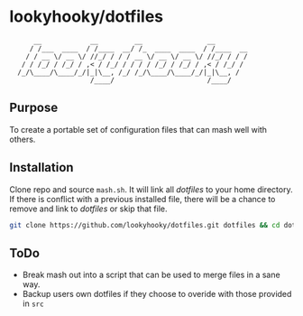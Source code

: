 # lookyhooky/dotfiles

```
      __            __         __                __
     / /___  ____  / /____  __/ /_  ____  ____  / /____  __
    / / __ \/ __ \/ //_/ / / / __ \/ __ \/ __ \/ //_/ / / /
   / / /_/ / /_/ / ,< / /_/ / / / / /_/ / /_/ / ,< / /_/ /
  /_/\____/\____/_/|_|\__, /_/ /_/\____/\____/_/|_|\__, /
                    /____/                       /____/

```

## Purpose

To create a portable set of configuration files that can mash well with others.

## Installation

Clone repo and source `mash.sh`. It will link all *dotfiles* to your home directory.
If there is conflict with a previous installed file, there will be a chance to remove
and link to *dotfiles* or skip that file.

```bash
git clone https://github.com/lookyhooky/dotfiles.git dotfiles && cd dotfiles && source mash.sh
```

## ToDo

* Break mash out into a script that can be used to merge files in a sane way.
* Backup users own dotfiles if they choose to overide with those provided in `src`

